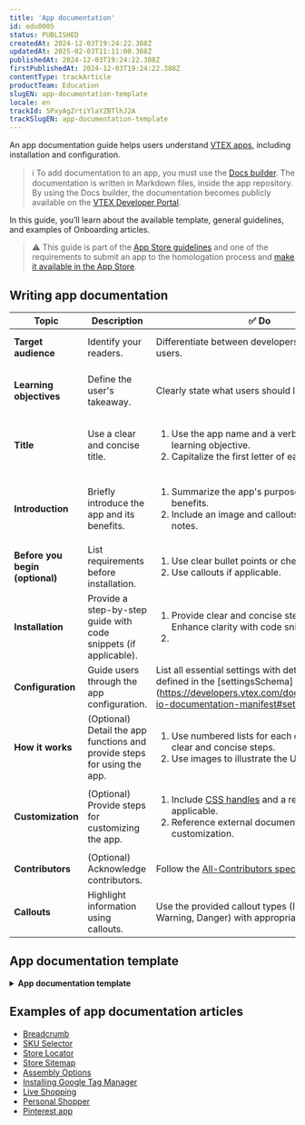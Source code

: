 ```yaml
---
title: 'App documentation'
id: edu0005
status: PUBLISHED
createdAt: 2024-12-03T19:24:22.388Z
updatedAt: 2025-02-03T11:11:00.388Z
publishedAt: 2024-12-03T19:24:22.388Z
firstPublishedAt: 2024-12-03T19:24:22.388Z
contentType: trackArticle
productTeam: Education
slugEN: app-documentation-template
locale: en
trackId: 5PxyAgZrtiYlaYZBTlhJ2A
trackSlugEN: app-documentation-template
---
```


An app documentation guide helps users understand [VTEX apps](https://developers.vtex.com/docs/guides/vtex-io-documentation-what-is-a-vtex-app), including installation and configuration.

> ℹ️ To add documentation to an app, you must use the [Docs builder](https://developers.vtex.com/docs/guides/vtex-io-documentation-docs-builder). The documentation is written in Markdown files, inside the app repository. By using the Docs builder, the documentation becomes publicly available on the [VTEX Developer Portal](https://developers.vtex.com/).

In this guide, you’ll learn about the available template, general guidelines, and examples of Onboarding articles. 

> ⚠️ This guide is part of the [App Store guidelines](https://developers.vtex.com/docs/guides/vtex-io-documentation-homologation-requirements-for-vtex-app-store) and one of the requirements to submit an app to the homologation process and [make it available in the App Store](https://developers.vtex.com/docs/guides/vtex-io-documentation-homologation-requirements-for-vtex-app-store).

## Writing app documentation

| **Topic** | **Description** | **✅ Do** | **❌ Don’t** |
| --- | --- | --- | --- |
| **Target audience** | Identify your readers. | Differentiate between developers and business users. | Assume a single audience. |
| **Learning objectives** | Define the user's takeaway. | Clearly state what users should learn. | Leave learning goals ambiguous. |
| **Title** | Use a clear and concise title. | <ol><li>Use the app name and a verb describing the learning objective.</li><li>Capitalize the first letter of each word.</li></ol> | Include punctuation, version numbers, or the word `App`. |
| **Introduction** | Briefly introduce the app and its benefits. | <ol><li>Summarize the app's purpose and user benefits.</li><li>Include an image and callouts for important notes.</li></ol>| Focus solely on technical details. |
| **Before you begin (optional)** | List requirements before installation. | <ol><li>Use clear bullet points or checklists.</li><li>Use callouts if applicable.</li></ol> | Write lengthy paragraphs explaining prerequisites. |
| **Installation** | Provide a step-by-step guide with code snippets (if applicable). | <ol><li>Provide clear and concise steps.<br></li>Enhance clarity with code snippets.<li></li></ol> | Skip steps or lack specific instructions. |
| **Configuration** | Guide users through the app configuration. | List all essential settings with detailed steps as defined in the \[settingsSchema\](https://developers.vtex.com/docs/guides/vtex-io-documentation-manifest#settingsschema). | Omit configuration details. |
| **How it works** | (Optional) Detail the app functions and provide steps for using the app. | <ol><li>Use numbered lists for each operation, with clear and concise steps.</li><li>Use images to illustrate the UI.</li></ol> | Skip steps or lack specific instructions. |
| **Customization** | (Optional) Provide steps for customizing the app. | <ol><li>Include <a href="https://developers.vtex.com/vtex-developer-docs/docs/vtex-io-documentation-using-css-handles-for-store-customization">CSS handles</a> and a related table if applicable.</li><li>Reference external documentation for CSS customization.</li></ol> | Ignore customization options. |
| **Contributors** | (Optional) Acknowledge contributors. | Follow the [All-Contributors specification](https://github.com/all-contributors/all-contributors). | Omit recognition of contributors. |
| **Callouts** | Highlight information using callouts. | Use the provided callout types (Information, Warning, Danger) with appropriate messages. | Use generic text to highlight information. |

## App documentation template

<details>
<summary><b>App documentation template</b></summary>

```md
# {Insert the app name}

`\{insert app name\}` `\{app's purpose starting with a verb\}` so you can `\{job to be done\}`.

![insert-an-image-preview](/)

## Before you begin

You need to have `\{insert what the user needs to have: an account in another platform, CLI, knowledge about another app, etc.\}`.

If you don't have `\{insert what the user needs to have and how to get it\}`.

## Installation

1. [Install](https://developers.vtex.com/vtex-developer-docs/docs/vtex-io-documentation-installing-an-app) the `\{insert app name\}` app in the desired VTEX account by running `vtex install \{appVendor\}.\{appName\}` in your terminal.
2. (Optional, for frontend apps) Open the store Store Theme app directory in your code editor.
3. (Optional, for frontend apps) Open the app `manifest.json file` and add the `\{insert app name\}` app under the `peerDependencies` field.


      "peerDependencies": {
          "vtex.{appName}": "{appVersion}"
      }
      

4. (Optional, for frontend apps) Declare the `\{insert app name\}` app in the desired template. For example:

      "store.home": {
          "blocks": [
      +     "{app-name}",
          ]
      },

*![insert-an-image-preview](/)*

## Configuration

Once you have installed the app, you can `\{describe the app's configuration in the VTEX Admin as defined in the settingsSchema[https://developers.vtex.com/docs/guides/vtex-io-documentation-manifest#settingsschema], for example\}`.

1. `First step`.
2. `Second step`.
3. `Third step`.

## Customization (Optional, for frontend apps)

To apply CSS customizations to this and other blocks, follow the instructions in [Using CSS Handles for store customization](https://developers.vtex.com/vtex-developer-docs/docs/vtex-io-documentation-using-css-handles-for-store-customization).

| CSS Handles |
| ------------------ |
| csshandlesName |
| csshandlesName |
| csshandlesName |

## How the app works (optional)

Use this section for [Admin apps](https://learn.vtex.com/docs/course-admin-lang-en) when the app requires user interaction beyond the Admin configuration.

`\{Detail what can be done with the app and provide the steps to perform each operation.}\`

## Contributors

Thanks go to these wonderful people:

- `\{insert the GitHub username\}`

This project follows the [all-contributors](https://github.com/all-contributors/all-contributors) specification. Contributions of any kind are welcome.
```

</details>

## Examples of app documentation articles

- [Breadcrumb](https://developers.vtex.com/docs/apps/vtex.breadcrumb)
- [SKU Selector](https://developers.vtex.com/docs/apps/vtex.store-components/skuselector)
- [Store Locator](https://developers.vtex.com/docs/apps/vtex.store-locator)
- [Store Sitemap](https://developers.vtex.com/docs/apps/vtex.store-sitemap)
- [Assembly Options](https://developers.vtex.com/docs/guides/assembly-options-app)
- [Installing Google Tag Manager](https://developers.vtex.com/docs/guides/vtex-io-documentation-installing-google-tag-manager)
- [Live Shopping](https://developers.vtex.com/docs/apps/vtexventures.livestreaming)
- [Personal Shopper](https://developers.vtex.com/docs/apps/vtexventures.personal-shopper-free)
- [Pinterest app](https://developers.vtex.com/docs/apps/pinterestpartnerbr.pinterest@1.x)